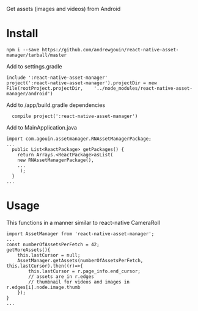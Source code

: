 Get assets (images and videos) from Android

# Install
```
npm i --save https://github.com/andrewgouin/react-native-asset-manager/tarball/master
```

Add to settings.gradle
```
include ':react-native-asset-manager'
project(':react-native-asset-manager').projectDir = new File(rootProject.projectDir, 	'../node_modules/react-native-asset-manager/android')
```

Add to /app/build.gradle dependencies
```
  compile project(':react-native-asset-manager')
```

Add to MainApplication.java
```
import com.agouin.assetmanager.RNAssetManagerPackage;
...
  public List<ReactPackage> getPackages() {
    return Arrays.<ReactPackage>asList(
    new RNAssetManagerPackage(),
    ...
     );
  }
...
```

# Usage
This functions in a manner similar to react-native CameraRoll
```
import AssetManager from 'react-native-asset-manager';
...
const numberOfAssetsPerFetch = 42;
getMoreAssets(){
    this.lastCursor = null;
    AssetManager.getAssets(numberOfAssetsPerFetch, this.lastCursor).then((r)=>{
        this.lastCursor = r.page_info.end_cursor;
        // assets are in r.edges
        // thumbnail for videos and images in r.edges[i].node.image.thumb
    });
}
...
```
